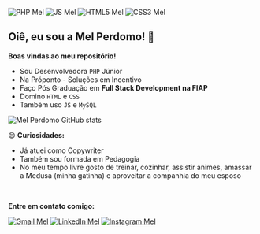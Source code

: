 ![PHP Mel](https://img.shields.io/badge/PHP-777BB4?style=for-the-badge&logo=php&logoColor=white)
![JS Mel](https://img.shields.io/badge/JavaScript-323330?style=for-the-badge&logo=javascript&logoColor=F7DF1E)
![HTML5 Mel](https://img.shields.io/badge/HTML5-E34F26?style=for-the-badge&logo=html5&logoColor=white)
![CSS3 Mel](https://img.shields.io/badge/CSS3-1572B6?style=for-the-badge&logo=css3&logoColor=white)
## Oiê, eu sou a Mel Perdomo! 🍯 


**Boas vindas ao meu repositório!**
* Sou Desenvolvedora `PHP` Júnior
* Na Próponto - Soluções em Incentivo
* Faço Pós Graduação em **Full Stack Development na FIAP**
* Domino `HTML` e `CSS`
* Também uso `JS` e `MySQL`

![Mel Perdomo GitHub stats](https://github-readme-stats.vercel.app/api?username=melperdomo&show_icons=true&theme=onedark)


😄 **Curiosidades:**
* Já atuei como Copywriter
* Também sou formada em Pedagogia
* No meu tempo livre gosto de treinar, cozinhar, assistir animes, amassar a Medusa (minha gatinha) e aproveitar a companhia do meu esposo

<br>

**Entre em contato comigo:**

[![Gmail Mel](https://img.shields.io/badge/Gmail-D14836?style=for-the-badge&logo=gmail&logoColor=white)](mailto:melissameira92@gmail.com)
[![LinkedIn Mel](https://img.shields.io/badge/LinkedIn-0077B5?style=for-the-badge&logo=linkedin&logoColor=white)](https://www.linkedin.com/in/melissa-perdomo/)
[![Instagram Mel](https://img.shields.io/badge/Instagram-E4405F?style=for-the-badge&logo=instagram&logoColor=white)](https://www.instagram.com/amelperdomo/)

<!--
**melperdomo/melperdomo** is a ✨ _special_ ✨ repository because its `README.md` (this file) appears on your GitHub profile.

Here are some ideas to get you started:

- 🔭 I’m currently working on ...
- 🌱 I’m currently learning ...
- 👯 I’m looking to collaborate on ...
- 🤔 I’m looking for help with ...
- 💬 Ask me about ...
- 📫 How to reach me: ...
- 😄 Pronouns: ...
- ⚡ Fun fact: ...
-->
